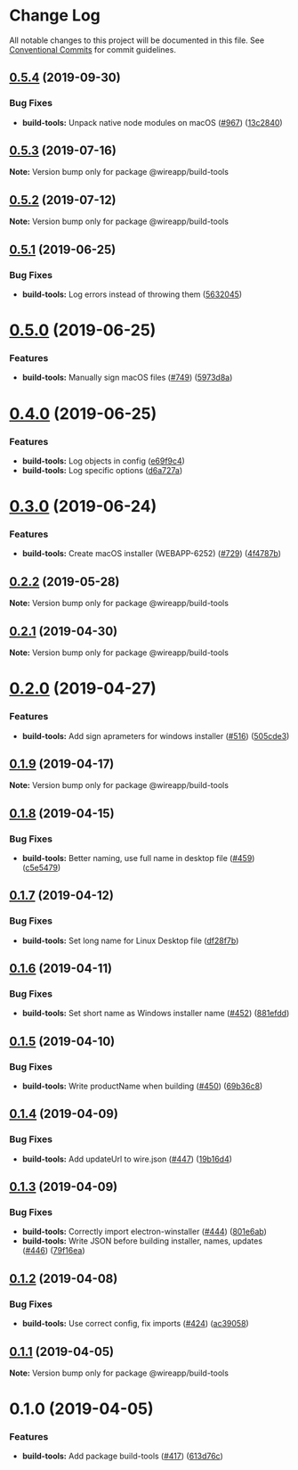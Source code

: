 # Change Log

All notable changes to this project will be documented in this file.
See [Conventional Commits](https://conventionalcommits.org) for commit guidelines.

## [0.5.4](https://github.com/wireapp/wire-desktop-packages/tree/master/packages/build-tools/compare/@wireapp/build-tools@0.5.3...@wireapp/build-tools@0.5.4) (2019-09-30)


### Bug Fixes

* **build-tools:** Unpack native node modules on macOS ([#967](https://github.com/wireapp/wire-desktop-packages/tree/master/packages/build-tools/issues/967)) ([13c2840](https://github.com/wireapp/wire-desktop-packages/tree/master/packages/build-tools/commit/13c2840))





## [0.5.3](https://github.com/wireapp/wire-desktop-packages/tree/master/packages/build-tools/compare/@wireapp/build-tools@0.5.2...@wireapp/build-tools@0.5.3) (2019-07-16)

**Note:** Version bump only for package @wireapp/build-tools





## [0.5.2](https://github.com/wireapp/wire-desktop-packages/tree/master/packages/build-tools/compare/@wireapp/build-tools@0.5.1...@wireapp/build-tools@0.5.2) (2019-07-12)

**Note:** Version bump only for package @wireapp/build-tools





## [0.5.1](https://github.com/wireapp/wire-desktop-packages/tree/master/packages/build-tools/compare/@wireapp/build-tools@0.5.0...@wireapp/build-tools@0.5.1) (2019-06-25)


### Bug Fixes

* **build-tools:** Log errors instead of throwing them ([5632045](https://github.com/wireapp/wire-desktop-packages/tree/master/packages/build-tools/commit/5632045))





# [0.5.0](https://github.com/wireapp/wire-desktop-packages/tree/master/packages/build-tools/compare/@wireapp/build-tools@0.4.0...@wireapp/build-tools@0.5.0) (2019-06-25)


### Features

* **build-tools:** Manually sign macOS files ([#749](https://github.com/wireapp/wire-desktop-packages/tree/master/packages/build-tools/issues/749)) ([5973d8a](https://github.com/wireapp/wire-desktop-packages/tree/master/packages/build-tools/commit/5973d8a))





# [0.4.0](https://github.com/wireapp/wire-desktop-packages/tree/master/packages/build-tools/compare/@wireapp/build-tools@0.3.0...@wireapp/build-tools@0.4.0) (2019-06-25)


### Features

* **build-tools:** Log objects in config ([e69f9c4](https://github.com/wireapp/wire-desktop-packages/tree/master/packages/build-tools/commit/e69f9c4))
* **build-tools:** Log specific options ([d6a727a](https://github.com/wireapp/wire-desktop-packages/tree/master/packages/build-tools/commit/d6a727a))





# [0.3.0](https://github.com/wireapp/wire-desktop-packages/tree/master/packages/build-tools/compare/@wireapp/build-tools@0.2.2...@wireapp/build-tools@0.3.0) (2019-06-24)


### Features

* **build-tools:** Create macOS installer (WEBAPP-6252) ([#729](https://github.com/wireapp/wire-desktop-packages/tree/master/packages/build-tools/issues/729)) ([4f4787b](https://github.com/wireapp/wire-desktop-packages/tree/master/packages/build-tools/commit/4f4787b))





## [0.2.2](https://github.com/wireapp/wire-desktop-packages/tree/master/packages/build-tools/compare/@wireapp/build-tools@0.2.1...@wireapp/build-tools@0.2.2) (2019-05-28)

**Note:** Version bump only for package @wireapp/build-tools





## [0.2.1](https://github.com/wireapp/wire-desktop-packages/tree/master/packages/build-tools/compare/@wireapp/build-tools@0.2.0...@wireapp/build-tools@0.2.1) (2019-04-30)

**Note:** Version bump only for package @wireapp/build-tools





# [0.2.0](https://github.com/wireapp/wire-desktop-packages/tree/master/packages/build-tools/compare/@wireapp/build-tools@0.1.9...@wireapp/build-tools@0.2.0) (2019-04-27)


### Features

* **build-tools:** Add sign aprameters for windows installer ([#516](https://github.com/wireapp/wire-desktop-packages/tree/master/packages/build-tools/issues/516)) ([505cde3](https://github.com/wireapp/wire-desktop-packages/tree/master/packages/build-tools/commit/505cde3))





## [0.1.9](https://github.com/wireapp/wire-desktop-packages/tree/master/packages/build-tools/compare/@wireapp/build-tools@0.1.8...@wireapp/build-tools@0.1.9) (2019-04-17)

**Note:** Version bump only for package @wireapp/build-tools





## [0.1.8](https://github.com/wireapp/wire-desktop-packages/tree/master/packages/build-tools/compare/@wireapp/build-tools@0.1.7...@wireapp/build-tools@0.1.8) (2019-04-15)


### Bug Fixes

* **build-tools:** Better naming, use full name in desktop file ([#459](https://github.com/wireapp/wire-desktop-packages/tree/master/packages/build-tools/issues/459)) ([c5e5479](https://github.com/wireapp/wire-desktop-packages/tree/master/packages/build-tools/commit/c5e5479))





## [0.1.7](https://github.com/wireapp/wire-desktop-packages/tree/master/packages/build-tools/compare/@wireapp/build-tools@0.1.6...@wireapp/build-tools@0.1.7) (2019-04-12)


### Bug Fixes

* **build-tools:** Set long name for Linux Desktop file ([df28f7b](https://github.com/wireapp/wire-desktop-packages/tree/master/packages/build-tools/commit/df28f7b))





## [0.1.6](https://github.com/wireapp/wire-desktop-packages/tree/master/packages/build-tools/compare/@wireapp/build-tools@0.1.5...@wireapp/build-tools@0.1.6) (2019-04-11)


### Bug Fixes

* **build-tools:** Set short name as Windows installer name ([#452](https://github.com/wireapp/wire-desktop-packages/tree/master/packages/build-tools/issues/452)) ([881efdd](https://github.com/wireapp/wire-desktop-packages/tree/master/packages/build-tools/commit/881efdd))





## [0.1.5](https://github.com/wireapp/wire-desktop-packages/tree/master/packages/build-tools/compare/@wireapp/build-tools@0.1.4...@wireapp/build-tools@0.1.5) (2019-04-10)


### Bug Fixes

* **build-tools:** Write productName when building ([#450](https://github.com/wireapp/wire-desktop-packages/tree/master/packages/build-tools/issues/450)) ([69b36c8](https://github.com/wireapp/wire-desktop-packages/tree/master/packages/build-tools/commit/69b36c8))





## [0.1.4](https://github.com/wireapp/wire-desktop-packages/tree/master/packages/build-tools/compare/@wireapp/build-tools@0.1.3...@wireapp/build-tools@0.1.4) (2019-04-09)


### Bug Fixes

* **build-tools:** Add updateUrl to wire.json ([#447](https://github.com/wireapp/wire-desktop-packages/tree/master/packages/build-tools/issues/447)) ([19b16d4](https://github.com/wireapp/wire-desktop-packages/tree/master/packages/build-tools/commit/19b16d4))





## [0.1.3](https://github.com/wireapp/wire-desktop-packages/tree/master/packages/build-tools/compare/@wireapp/build-tools@0.1.2...@wireapp/build-tools@0.1.3) (2019-04-09)


### Bug Fixes

* **build-tools:** Correctly import electron-winstaller ([#444](https://github.com/wireapp/wire-desktop-packages/tree/master/packages/build-tools/issues/444)) ([801e6ab](https://github.com/wireapp/wire-desktop-packages/tree/master/packages/build-tools/commit/801e6ab))
* **build-tools:** Write JSON before building installer, names, updates ([#446](https://github.com/wireapp/wire-desktop-packages/tree/master/packages/build-tools/issues/446)) ([79f16ea](https://github.com/wireapp/wire-desktop-packages/tree/master/packages/build-tools/commit/79f16ea))





## [0.1.2](https://github.com/wireapp/wire-desktop-packages/tree/master/packages/build-tools/compare/@wireapp/build-tools@0.1.1...@wireapp/build-tools@0.1.2) (2019-04-08)


### Bug Fixes

* **build-tools:** Use correct config, fix imports ([#424](https://github.com/wireapp/wire-desktop-packages/tree/master/packages/build-tools/issues/424)) ([ac39058](https://github.com/wireapp/wire-desktop-packages/tree/master/packages/build-tools/commit/ac39058))





## [0.1.1](https://github.com/wireapp/wire-desktop-packages/tree/master/packages/build-tools/compare/@wireapp/build-tools@0.1.0...@wireapp/build-tools@0.1.1) (2019-04-05)

**Note:** Version bump only for package @wireapp/build-tools





# 0.1.0 (2019-04-05)


### Features

* **build-tools:** Add package build-tools ([#417](https://github.com/wireapp/wire-desktop-packages/tree/master/packages/build-tools/issues/417)) ([613d76c](https://github.com/wireapp/wire-desktop-packages/tree/master/packages/build-tools/commit/613d76c))
